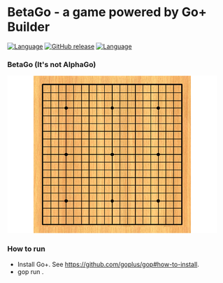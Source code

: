 BetaGo - a game powered by Go+ Builder
=========

[![Language](https://img.shields.io/badge/language-Go+-blue.svg)](https://github.com/goplus/gop)
[![GitHub release](https://img.shields.io/github/v/tag/xushiwei/BetaGo.svg?label=release)](https://github.com/xushiwei/BetaGo/releases)
[![Language](https://img.shields.io/badge/game_engine-spx-green.svg)](https://github.com/goplus/spx)

### BetaGo (It's not AlphaGo)

<img src="assets/8.png" width="480">

### How to run

- Install Go+. See https://github.com/goplus/gop#how-to-install.
- gop run .

